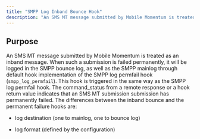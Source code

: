 ```yaml
---
title: "SMPP Log Inband Bounce Hook"
description: "An SMS MT message submitted by Mobile Momentum is treated as an inband message When such a submission is failed permanently it will be logged in the SMPP bounce log as well as the SMPP mainlog through default hook implementation of the SMPP log permfail hook smpp log permfail This..."
---
```



## <a name="SMPPLogInbandBounceHook.purpose"></a> Purpose

An SMS MT message submitted by Mobile Momentum is treated as an inband message. When such a submission is failed permanently, it will be logged in the SMPP bounce log, as well as the SMPP mainlog through default hook implementation of the SMPP log permfail hook (`smpp_log_permfail`). This hook is triggered in the same way as the SMPP log permfail hook. The command_status from a remote response or a hook return value indicates that an SMS MT submission submission has permanently failed. The differences between the inband bounce and the permanent failure hooks are:

*   log destination (one to mainlog, one to bounce log)

*   log format (defined by the configuration)